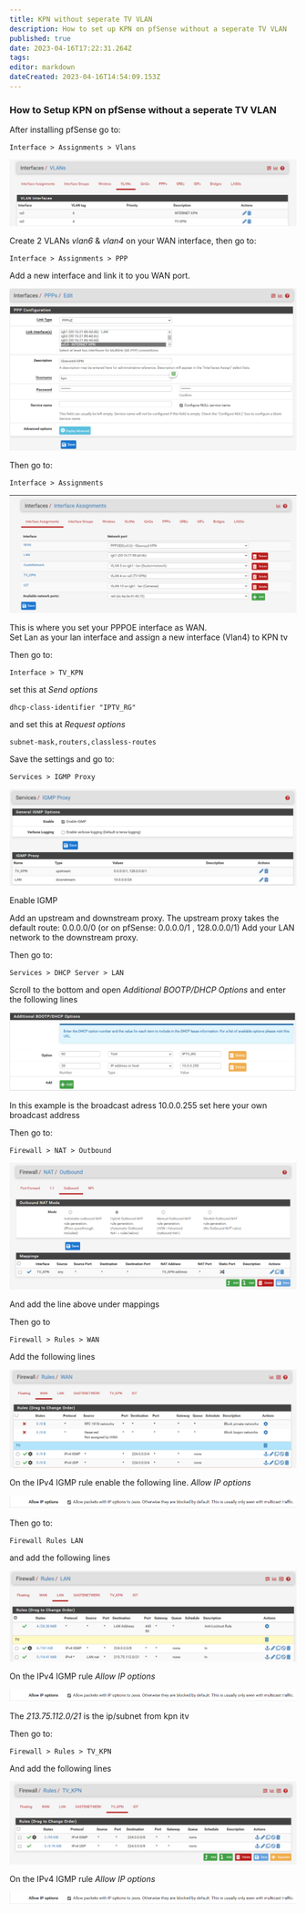 ```yaml
---
title: KPN without seperate TV VLAN
description: How to set up KPN on pfSense without a seperate TV VLAN
published: true
date: 2023-04-16T17:22:31.264Z
tags: 
editor: markdown
dateCreated: 2023-04-16T14:54:09.153Z
---
```


### How to Setup KPN on pfSense without a seperate TV VLAN

After installing pfSense go to:

```
Interface > Assignments > Vlans
```
![vlans](/images/kpn/pfsense-without-vlan/vlans.png)

Create 2 VLANs *vlan6* & *vlan4* on your WAN interface, then go to:

```
Interface > Assignments > PPP
```

Add a new interface and link it to you WAN port.

![PPP](/images/kpn/pfsense-without-vlan/ppp.png)

Then go to: 

```
Interface > Assignments 
```
![assignments](/images/kpn/pfsense-without-vlan/assignments.png)

This is where you set your PPPOE interface as WAN.  
Set Lan as your lan interface and assign a new interface (Vlan4) to KPN tv

Then go to:

```
Interface > TV_KPN
```
set this at _Send options_
```
dhcp-class-identifier "IPTV_RG"
```
and set this at _Request options_
```
subnet-mask,routers,classless-routes
```

Save the settings and go to:

```
Services > IGMP Proxy
```

![igmpproxy](/images/kpn/pfsense-without-vlan/igmpproxy.png)

Enable IGMP

Add an upstream and downstream proxy. The upstream proxy takes the default route: 0.0.0.0/0 (or on pfSense: 0.0.0.0/1 , 128.0.0.0/1)
Add your LAN network to the downstream proxy. 

Then go to:

```
Services > DHCP Server > LAN
```

Scroll to the bottom and open *Additional BOOTP/DHCP Options*
and enter the following lines

![bootp](/images/kpn/pfsense-without-vlan/additional-bootp-dhcp.png)

In this example is the broadcast adress 10.0.0.255 set here your own broadcast address

Then go to:

```
Firewall > NAT > Outbound
```

![bootp](/images/kpn/pfsense-without-vlan/outbound.png)

And add the line above under mappings

Then go to

```
Firewall > Rules > WAN
```

Add the following lines

![ruleswan](/images/kpn/pfsense-without-vlan/rules-wan.png)

On the IPv4 IGMP rule enable the following line.
_Allow IP options_

![ipoptions](/images/kpn/pfsense-without-vlan/ipoptions.png)

Then go to:

```
Firewall Rules LAN
```

and add the following lines

![fwlan](/images/kpn/pfsense-without-vlan/firewalllan.png)

On the IPv4 IGMP rule _Allow IP options_

![ipoptions](/images/kpn/pfsense-without-vlan/ipoptions.png)

The _213.75.112.0/21_ is the ip/subnet from kpn itv

Then go to:

```
Firewall > Rules > TV_KPN
```

And add the following lines

![tvkpn](/images/kpn/pfsense-without-vlan/tv_kpn.png)

On the IPv4 IGMP rule _Allow IP options_

![ipoptions](/images/kpn/pfsense-without-vlan/ipoptions.png)